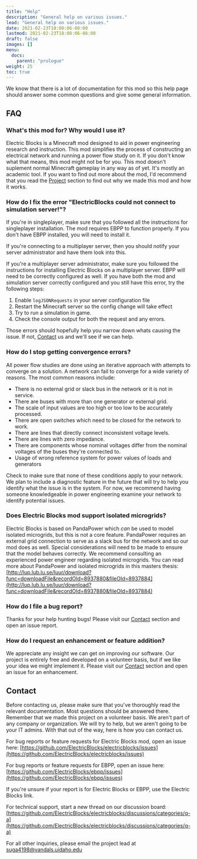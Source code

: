```yaml
---
title: "Help"
description: "General help on various issues."
lead: "General help on various issues."
date: 2021-02-23T18:08:06-08:00
lastmod: 2021-02-23T18:08:06-08:00
draft: false
images: []
menu: 
  docs:
    parent: "prologue"
weight: 25
toc: true
---
```


We know that there is a lot of documentation for this mod so this help page should answer some common questions and give some general information.

## FAQ

### What's this mod for? Why would I use it?

Electric Blocks is a Minecraft mod designed to aid in power engineering research and instruction. This mod simplifies the process of constructing an electrical network and running a power flow study on it. If you don't know what that means, this mod might not be for you. This mod doesn't suplement normal Minecraft gameplay in any way as of yet. It's mostly an academic tool. If you want to find out more about the mod, I'd recommend that you read the [Project](/docs/project/overview/) section to find out why we made this mod and how it works.

### How do I fix the error "ElectricBlocks could not connect to simulation server!"?

If you're in singleplayer, make sure that you followed all the instructions for singleplayer installation. The mod requires EBPP to function properly. If you don't have EBPP installed, you will need to install it.

If you're connecting to a multiplayer server, then you should notify your server administrator and have them look into this.

If you're a multiplayer server administrator, make sure you followed the instructions for installing Electric Blocks on a multiplayer server. EBPP will need to be correctly configured as well. If you have both the mod and simulation server correctly configured and you still have this error, try the following steps:

1. Enable `logJSONRequests` in your server configuration file
2. Restart the Minecraft server so the config change will take effect
3. Try to run a simulation in game.
4. Check the console output for both the request and any errors.

Those errors should hopefully help you narrow down whats causing the issue. If not, [Contact](#contact) us and we'll see if we can help.

### How do I stop getting convergence errors?

All power flow studies are done using an iterative approach with attempts to converge on a solution. A network can fail to converge for a wide variety of reasons. The most common reasons include:

* There is no external grid or slack bus in the network or it is not in service.
* There are buses with more than one generator or external grid.
* The scale of input values are too high or too low to be accurately processed.
* There are open switches which need to be closed for the network to work.
* There are lines that directly connect inconsistent voltage levels.
* There are lines with zero impedance.
* There are components whose nominal voltages differ from the nominal voltages of the buses they're connected to.
* Usage of wrong reference system for power values of loads and generators

Check to make sure that none of these conditions apply to your network. We plan to include a diagnostic feature in the future that will try to help you identify what the issue is in the system. For now, we recommend having someone knowledgeable in power engineering examine your network to identify potential issues.

### Does Electric Blocks mod support isolated microgrids?

Electric Blocks is based on PandaPower which *can* be used to model isolated microgrids, but this is not a core feature. PandaPower requires an external grid connection to serve as a slack bus for the network and so our mod does as well. Special considerations will need to be made to ensure that the model behaves correctly. We recommend consulting an experienced power engineer regarding isolated microgrids. You can read more about PandaPower and isolated microgrids in this masters thesis: [http://lup.lub.lu.se/luur/download?func=downloadFile&recordOId=8937880&fileOId=8937884](http://lup.lub.lu.se/luur/download?func=downloadFile&recordOId=8937880&fileOId=8937884)

### How do I file a bug report?

Thanks for your help hunting bugs! Please visit our [Contact](#contact) section and open an issue report.

### How do I request an enhancement or feature addition?

We appreciate any insight we can get on improving our software. Our project is entirely free and developed on a volunteer basis, but if we like your idea we might implement it. Please visit our [Contact](#contact) section and open an issue for an enhancement.

## Contact

Before contacting us, please make sure that you've thoroughly read the relevant documentation. Most questions should be answered there. Remember that we made this project on a volunteer basis. We aren't part of any company or organization. We will try to help, but we aren't going to be your IT admins. With that out of the way, here is how you can contact us.

For bug reports or feature requests for Electric Blocks mod, open an issue here: [https://github.com/ElectricBlocks/electricblocks/issues](https://github.com/ElectricBlocks/electricblocks/issues)

For bug reports or feature requests for EBPP, open an issue here: [https://github.com/ElectricBlocks/ebpp/issues](https://github.com/ElectricBlocks/ebpp/issues)

If you're unsure if your report is for Electric Blocks or EBPP, use the Electric Blocks link.

For technical support, start a new thread on our discussion board: [https://github.com/ElectricBlocks/electricblocks/discussions/categories/q-a](https://github.com/ElectricBlocks/electricblocks/discussions/categories/q-a)

For all other inquiries, please email the project lead at [suga4198@vandals.uidaho.edu](mailto:suga4198@vandals.uidaho.edu)